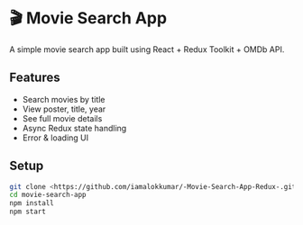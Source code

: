 # 🎬 Movie Search App

A simple movie search app built using React + Redux Toolkit + OMDb API.

## Features

- Search movies by title
- View poster, title, year
- See full movie details
- Async Redux state handling
- Error & loading UI

## Setup

```bash
git clone <https://github.com/iamalokkumar/-Movie-Search-App-Redux-.git>
cd movie-search-app
npm install
npm start
